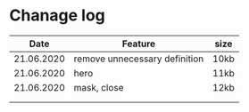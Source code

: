 # Chanage log

| Date       | Feature                       | size |
| ---------- | ----------------------------- | ---- |
| 21.06.2020 | remove unnecessary definition | 10kb |
| 21.06.2020 | hero                          | 11kb |
| 21.06.2020 | mask, close                   | 12kb |
|            |                               |      |
|            |                               |      |
